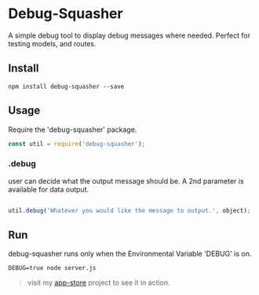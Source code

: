 # Debug-Squasher

A simple debug tool to display debug messages where needed.
Perfect for testing models, and routes.

## Install

```
npm install debug-squasher --save
```

## Usage
Require the 'debug-squasher' package.
``` javascript
const util = require('debug-squasher');
```

### .debug
user can decide what the output message should be. A 2nd parameter is available
for data output.
``` javascript

util.debug('Whatever you would like the message to output.', object);
```

## Run
debug-squasher runs only when the Environmental Variable 'DEBUG' is on.
```
DEBUG=true node server.js
```

> visit my [app-store](https://github.com/ptlergo/App-Store) project to see it in action.  
